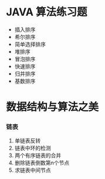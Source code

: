 # JAVA 算法练习题

* 插入排序
* 希尔排序
* 简单选择排序
* 堆排序
* 冒泡排序
* 快速排序
* 归并排序
* 基数排序

# 数据结构与算法之美

### 链表

1. 单链表反转
2. 链表中环的检测
3. 两个有序链表的合并
4. 删除链表倒数第n个节点
5. 求链表中间节点
